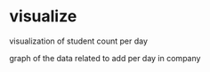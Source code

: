 # visualize
visualization of student count per day
 
graph of the data related to add per day in company

